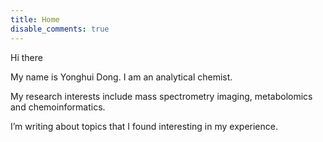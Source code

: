 ```yaml
---
title: Home
disable_comments: true
---
```


Hi there

My name is Yonghui Dong. I am an analytical chemist. 

My research interests include mass spectrometry imaging, metabolomics and chemoinformatics. 

I’m writing about topics that I found interesting in my experience.

